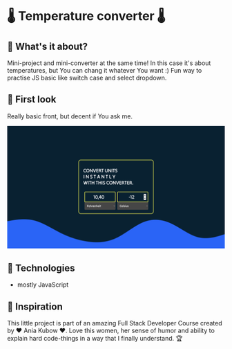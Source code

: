 
# 🌡 Temperature converter 🌡

## 🌌 What's it about?

Mini-project and mini-converter at the same time! In this case it's about temperatures, but You can chang it whatever You want :) Fun way to practise JS basic like switch case and select dropdown.

## 🌌 First look 
Really basic front, but decent if You ask me.

![first page](./img/screen_1.png)


## 🌌 Technologies

+ mostly JavaScript

## 🌌 Inspiration
This little project is part of an amazing Full Stack Developer Course created by  ♥ Ania Kubow ♥. Love this women, her sense of humor and ability to explain hard code-things in a way that I finally understand. 🏆
